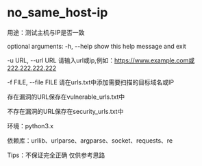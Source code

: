 # no_same_host-ip
用途：测试主机与IP是否一致

optional arguments:
  -h, --help            show this help message and exit

  -u URL, --url URL     请输入url或ip,例如：https://www.example.com或222.222.222.222

  -f FILE, --file FILE  请在urls.txt中添加需要扫描的目标域名或IP

存在漏洞的URL保存在vulnerable_urls.txt中

不存在漏洞的URL保存在security_urls.txt中

环境：python3.x

依赖库：urllib、urlparse、argparse、socket、requests、re

Tips：不保证完全正确 仅供参考思路
